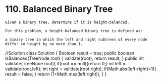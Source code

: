 # 110. Balanced Binary Tree

``` PS
Given a binary tree, determine if it is height-balanced.

For this problem, a height-balanced binary tree is defined as:

a binary tree in which the left and right subtrees of every node differ in height by no more than 1.
```
//Solution
class Solution {
    Boolean result = true;
    public boolean isBalanced(TreeNode root) {
        validate(root);
        return result;
    }
    public int validate(TreeNode root){
        if(root == null){return 0;}
        int left = validate(root.left);
        int right = validate(root.right);
        if(Math.abs(left-right)>1){
            result =  false;
        }
        return (1+Math.max(left,right));
    }
}
